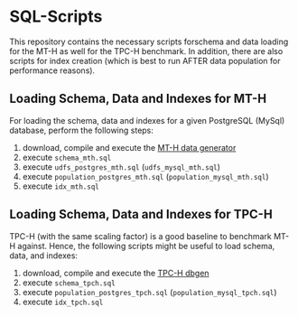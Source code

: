 # SQL-Scripts

This repository contains the necessary scripts forschema and data loading for
the MT-H as well for the TPC-H benchmark. In addition, there are also scripts
for index creation (which is best to run AFTER data population for performance
    reasons). 

## Loading Schema, Data and Indexes for MT-H

For loading the schema, data and indexes for a given PostgreSQL (MySql)
database, perform the following steps:
 1. download, compile and execute the [MT-H data
    generator](https://github.com/mtbase/mt-h)
 2. execute `schema_mth.sql`
 3. execute `udfs_postgres_mth.sql` (`udfs_mysql_mth.sql`)
 4. execute `population_postgres_mth.sql` (`population_mysql_mth.sql`)
 5. execute `idx_mth.sql`

## Loading Schema, Data and Indexes for TPC-H

TPC-H (with the same scaling factor) is a good baseline to benchmark MT-H
against. Hence, the following scripts might be useful to load schema, data, and
indexes:
 1. download, compile and execute the [TPC-H
    dbgen](https://github.com/airlift/tpch)
 2. execute `schema_tpch.sql`
 3. execute `population_postgres_tpch.sql` (`population_mysql_tpch.sql`)
 5. execute `idx_tpch.sql`

